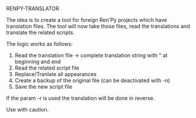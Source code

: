 RENPY-TRANSLATOR

The idea is to create a tool for foreign Ren'Py projects which have translation files.
The tool will now take those files, read the translations and translate the related scripts.

The logic works as follows:
1. Read the translation file -> complete translation string with " at beginning and end
2. Read the related script file
3. Replace/Tranlate all appearances
4. Create a backup of the original file (can be deactivated with -n)
5. Save the new script file

If the param -r is used the translation will be done in reverse.

Use with caution.
